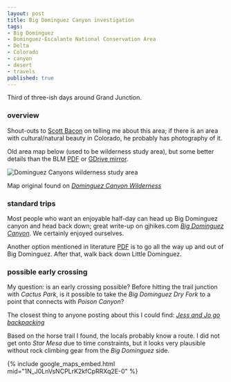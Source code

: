 ```yaml
---
layout: post
title: Big Dominguez Canyon investigation
tags:
- Big Dominguez
- Dominguez-Escalante National Conservation Area
- Delta
- Colorado
- canyon
- desert
- travels
published: true
---
```

Third of three-ish days around Grand Junction.

### overview
Shout-outs to [Scott Bacon](http://www.scottbacon.net/) on telling me about this area;
if there is an area with cultural/natural beauty in Colorado, he probably has photography of it.

Old area map below (used to be wilderness study area), but some better details than the BLM
[PDF](http://www.blm.gov/style/medialib/blm/co/field_offices/denca/pictures_new/d-e_nca_general.Par.76303.File.dat/DENCA%20Brochure.pdf)
or [GDrive mirror](https://drive.google.com/open?id=0B0yT30uCaFvvZllWdmwwM3BkNmM).

![Dominguez Canyons wilderness study area](https://drive.google.com/uc?export=download&id=0B0yT30uCaFvvdW8wOUlJTXphYlk)

Map original found on [_Dominguez Canyon Wilderness_](http://www.coloradoswildareas.com/2013/03/26/dominguez-canyon-wilderness/)

### standard trips
Most people who want an enjoyable half-day can head up Big Dominguez canyon and head back down;
great write-up on gjhikes.com [_Big Dominguez Canyon_](http://www.gjhikes.com/2009/10/adominguez-canyon.html).
We certainly enjoyed ourselves.

Another option mentioned in literature
[PDF](http://www.oriconline.org/what_to_do/trails_and_trips/backpacking_trips/ii-big_dominguez_canyon_backpacking_trip.pdf)
is to go all the way up and out of Big Dominguez. After that, walk back down Little Dominguez.

### possible early crossing
My question: is an early crossing possible? Before hitting the trail junction with _Cactus Park_, is it possible to
take the _Big Dominguez Dry Fork_ to a point that connects with _Poison Canyon_?

The closest thing to anyone posting about this I could find:
[_Jess and Jo go backpacking_](http://sedimentarylifestyle.blogspot.com/2012/06/jess-and-jo-go-backpacking.html)

Based on the horse trail I found, the locals probably know a route. I did not get onto _Star Mesa_ due to time
constraints, but it looks very plausible without rock climbing gear from the _Big Dominguez_ side.

{% include google_maps_embed.html mid="1N_J0LnVsNCPLrK2kfCpRRXq2E-0" %}
